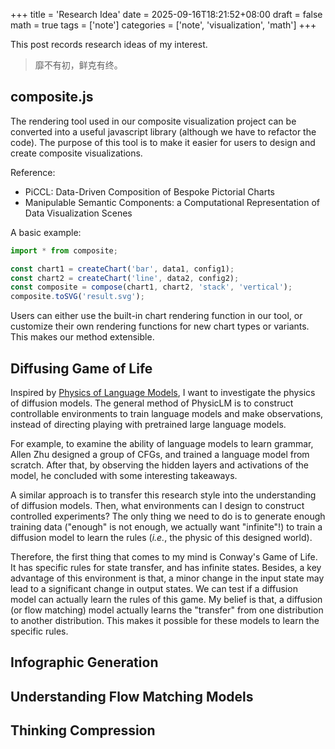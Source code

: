 +++
title = 'Research Idea'
date = 2025-09-16T18:21:52+08:00
draft = false
math = true
tags = ['note']
categories = ['note', 'visualization', 'math']
+++

This post records research ideas of my interest.

> 靡不有初，鲜克有终。

## composite.js

The rendering tool used in our composite visualization project
can be converted into a useful javascript library (although we have
to refactor the code).
The purpose of this tool is to make it easier for users to design
and create composite visualizations.

Reference:
- PiCCL: Data-Driven Composition of Bespoke Pictorial Charts
- Manipulable Semantic Components: a Computational Representation of Data
  Visualization Scenes

A basic example:

```javascript
import * from composite;

const chart1 = createChart('bar', data1, config1);
const chart2 = createChart('line', data2, config2);
const composite = compose(chart1, chart2, 'stack', 'vertical');
composite.toSVG('result.svg');
```

Users can either use the built-in chart rendering function in our tool,
or customize their own rendering functions for new chart types or variants.
This makes our method extensible.

## Diffusing Game of Life

Inspired by [Physics of Language Models](https://physics.allen-zhu.com/home),
I want to investigate the physics of diffusion models.
The general method of PhysicLM is to construct controllable environments 
to train language models and make observations, instead of directing playing
with pretrained large language models.

For example, to examine the ability of language models to learn grammar,
Allen Zhu designed a group of CFGs, and trained a language model from scratch.
After that, by observing the hidden layers and activations of the model,
he concluded with some interesting takeaways.

A similar approach is to transfer this research style into 
the understanding of diffusion models. Then, what environments can I design
to construct controlled experiments? The only thing we need to do is
to generate enough training data ("enough" is not enough, 
we actually want "infinite"!) to train a diffusion model to learn the rules
(*i.e.*, the physic of this designed world).

Therefore, the first thing that comes to my mind is Conway's Game of Life.
It has specific rules for state transfer, and has infinite states. Besides,
a key advantage of this environment is that,
a minor change in the input state may lead to a 
significant change in output states.
We can test if a diffusion model can actually learn the rules
of this game. My belief is that, a diffusion (or flow matching) model
actually learns the "transfer" from one distribution to another distribution.
This makes it possible for these models to learn the specific rules.

## Infographic Generation

## Understanding Flow Matching Models

## Thinking Compression